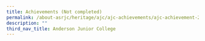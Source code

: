 ```yaml
---
title: Achievements (Not completed)
permalink: /about-asrjc/heritage/ajc/ajc-achievements/ajc-achievement-2018/
description: ""
third_nav_title: Anderson Junior College
---
```


